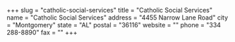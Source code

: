 +++
slug = "catholic-social-services"
title = "Catholic Social Services"
name = "Catholic Social Services"
address = "4455 Narrow Lane Road"
city = "Montgomery"
state = "AL"
postal = "36116"
website = ""
phone = "334 288-8890"
fax = ""
+++
